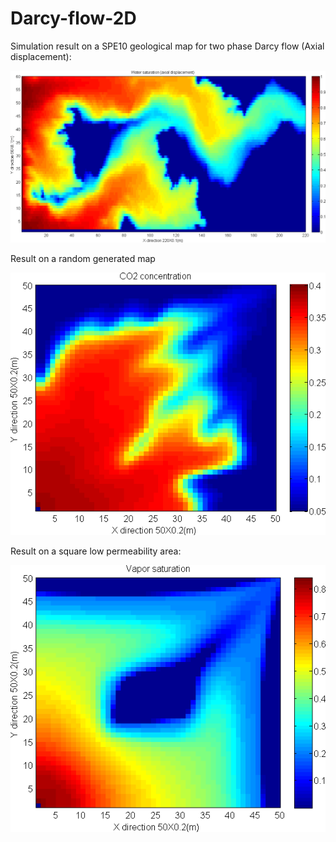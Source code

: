 # Darcy-flow-2D

Simulation result on a SPE10 geological map for two phase Darcy flow (Axial displacement):

![spe10 axial](/visualization/swaxial.png)

Result on a random generated map 

![c2random](/visualization/c2random.png)

Result on a square low permeability area:

![water random](/visualization/sgsquare.png)

